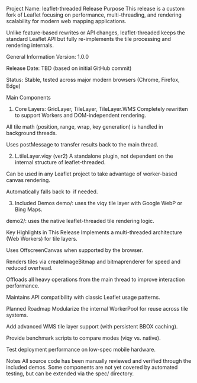 Project Name: leaflet-threaded
Release Purpose
This release is a custom fork of Leaflet focusing on performance, multi-threading, and rendering scalability for modern web mapping applications.

Unlike feature-based rewrites or API changes, leaflet-threaded keeps the standard Leaflet API but fully re-implements the tile processing and rendering internals.

General Information
Version: 1.0.0

Release Date: TBD (based on initial GitHub commit)

Status: Stable, tested across major modern browsers (Chrome, Firefox, Edge)

Main Components
1. Core Layers: GridLayer, TileLayer, TileLayer.WMS
Completely rewritten to support Workers and DOM-independent rendering.

All tile math (position, range, wrap, key generation) is handled in background threads.

Uses postMessage to transfer results back to the main thread.

2. L.tileLayer.viqy (ver2)
A standalone plugin, not dependent on the internal structure of leaflet-threaded.

Can be used in any Leaflet project to take advantage of worker-based canvas rendering.

Automatically falls back to <img> if needed.

3. Included Demos
demo/: uses the viqy tile layer with Google WebP or Bing Maps.

demo2/: uses the native leaflet-threaded tile rendering logic.

Key Highlights in This Release
Implements a multi-threaded architecture (Web Workers) for tile layers.

Uses OffscreenCanvas when supported by the browser.

Renders tiles via createImageBitmap and bitmaprenderer for speed and reduced overhead.

Offloads all heavy operations from the main thread to improve interaction performance.

Maintains API compatibility with classic Leaflet usage patterns.

Planned Roadmap
Modularize the internal WorkerPool for reuse across tile systems.

Add advanced WMS tile layer support (with persistent BBOX caching).

Provide benchmark scripts to compare modes (viqy vs. native).

Test deployment performance on low-spec mobile hardware.

Notes
All source code has been manually reviewed and verified through the included demos.
Some components are not yet covered by automated testing, but can be extended via the spec/ directory.